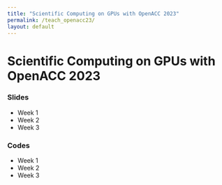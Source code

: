 ```yaml
---
title: "Scientific Computing on GPUs with OpenACC 2023"
permalink: /teach_openacc23/
layout: default
---
```

# Scientific Computing on GPUs with OpenACC 2023

### Slides
- Week 1
- Week 2
- Week 3

### Codes
- Week 1
- Week 2
- Week 3